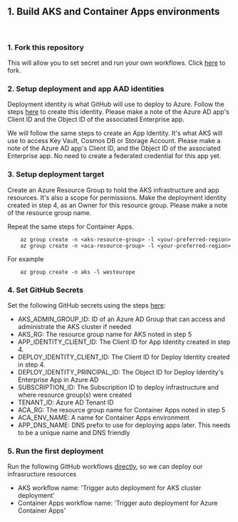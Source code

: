 ## 1. Build AKS and Container Apps environments
<br/>

### 1. Fork this repository
This will allow you to set secret and run your own workflows. Click [here](https://github.com/melzayet/azure-cn-depicted/fork) to fork.

### 2. Setup deployment and app AAD identities
Deployment identity is what GitHub will use to deploy to Azure. Follow the steps [here](https://learn.microsoft.com/en-us/azure/active-directory/develop/workload-identity-federation-create-trust?pivots=identity-wif-apps-methods-azp#github-actions) to create this identity. Please make a note of the Azure AD app's Client ID and the Object ID of the associated Enterprise app.

We will follow the same steps to create an App Identity. It's what AKS will use to access Key Vault, Cosmos DB or Storage Account. Please make a note of the Azure AD app's Client ID, and the Object ID of the associated Enterprise app. No need to create a federated credential for this app yet.

### 3. Setup deployment target
Create an Azure Resource Group to hold the AKS infrastructure and app resources. It's also a scope for permissions. Make the deployment identity created in step 4, as an Owner for this resource group. Please make a note of the resource group name.

Repeat the same steps for Container Apps.

        az group create -n <aks-resource-group> -l <your-preferred-region>
        az group create -n <aca-resource-group> -l <your-preferred-region>

For example

        az group create -n aks -l westeurope

### 4. Set GitHub Secrets
Set the following GitHub secrets using the steps [here](https://docs.github.com/en/actions/security-guides/encrypted-secrets#creating-encrypted-secrets-for-a-repository):

- AKS_ADMIN_GROUP_ID: ID of an Azure AD Group that can access and administrate the AKS cluster if needed
- AKS_RG: The resource group name for AKS noted in step 5
- APP_IDENTITY_CLIENT_ID: The Client ID for App Identity created in step 4.
- DEPLOY_IDENTITY_CLIENT_ID: The Client ID for Deploy Identity created in step 4.
- DEPLOY_IDENTITY_PRINCIPAL_ID: The Object ID for Deploy Identity's Enterprise App in Azure AD
- SUBSCRIPTION_ID: The Subscription ID to deploy infrastructure and where resource group(s) were created
- TENANT_ID: Azure AD Tenant ID
- ACA_RG: The resource group name for Container Apps noted in step 5
- ACA_ENV_NAME: A name for Container Apps environment
- APP_DNS_NAME:  DNS prefix to use for deploying apps later. This needs to be a unique name and DNS friendly

### 5. Run the first deployment
Run the following GitHub workflows [directly](https://docs.github.com/en/actions/managing-workflow-runs/manually-running-a-workflow), so we can deploy our infrasructure resources

- AKS workflow name: 'Trigger auto deployment for AKS cluster deployment'
- Container Apps workflow name: 'Trigger auto deployment for Azure Container Apps'
